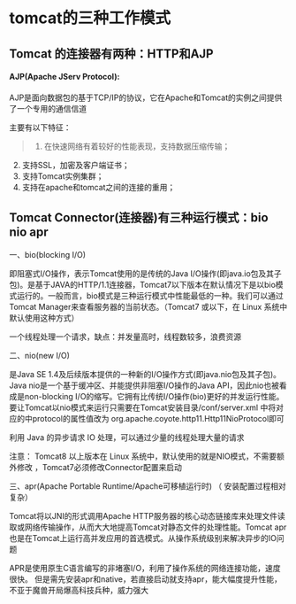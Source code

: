 # tomcat的三种工作模式

## Tomcat 的连接器有两种：HTTP和AJP

####  AJP(Apache JServ Protocol):

AJP是面向数据包的基于TCP/IP的协议，它在Apache和Tomcat的实例之间提供了一个专用的通信信道

主要有以下特征：

> 1) 在快速网络有着较好的性能表现，支持数据压缩传输；
   2) 支持SSL，加密及客户端证书；
   3) 支持Tomcat实例集群；
   4) 支持在apache和tomcat之间的连接的重用；
   


## Tomcat Connector(连接器)有三种运行模式：bio nio apr

一、bio(blocking I/O)

即阻塞式I/O操作，表示Tomcat使用的是传统的Java I/O操作(即java.io包及其子包)。是基于JAVA的HTTP/1.1连接器，Tomcat7以下版本在默认情况下是以bio模式运行的。一般而言，bio模式是三种运行模式中性能最低的一种。我们可以通过Tomcat Manager来查看服务器的当前状态。（Tomcat7 或以下，在 Linux 系统中默认使用这种方式）

一个线程处理一个请求，缺点：并发量高时，线程数较多，浪费资源


二、nio(new I/O)

是Java SE 1.4及后续版本提供的一种新的I/O操作方式(即java.nio包及其子包)。Java nio是一个基于缓冲区、并能提供非阻塞I/O操作的Java API，因此nio也被看成是non-blocking I/O的缩写。它拥有比传统I/O操作(bio)更好的并发运行性能。要让Tomcat以nio模式来运行只需要在Tomcat安装目录/conf/server.xml 中将对应的中protocol的属性值改为 org.apache.coyote.http11.Http11NioProtocol即可

利用 Java 的异步请求 IO 处理，可以通过少量的线程处理大量的请求

注意： Tomcat8 以上版本在 Linux 系统中，默认使用的就是NIO模式，不需要额外修改 ，Tomcat7必须修改Connector配置来启动

三、apr(Apache Portable Runtime/Apache可移植运行时) （ 安装配置过程相对复杂）

Tomcat将以JNI的形式调用Apache HTTP服务器的核心动态链接库来处理文件读取或网络传输操作，从而大大地提高Tomcat对静态文件的处理性能。Tomcat apr也是在Tomcat上运行高并发应用的首选模式。从操作系统级别来解决异步的IO问题

APR是使用原生C语言编写的非堵塞I/O，利用了操作系统的网络连接功能，速度很快。
但是需先安装apr和native，若直接启动就支持apr，能大幅度提升性能，不亚于魔兽开局爆高科技兵种，威力强大

